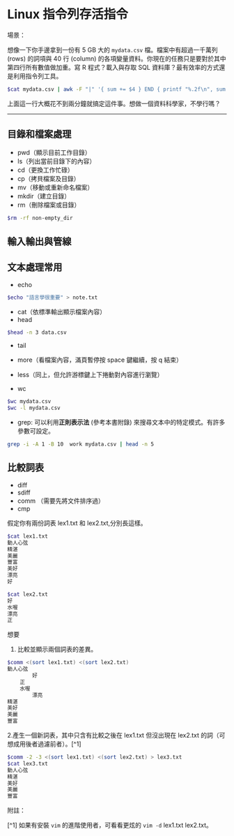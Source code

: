 # Linux 指令列存活指令

場景：

想像一下你手邊拿到一份有 5 GB 大的 `mydata.csv` 檔。檔案中有超過一千萬列 (rows) 的詞項與 40 行 (column) 的各項變量資料。你現在的任務只是要對於其中第四行所有數值做加重。寫 R 程式？載入與存取 SQL 資料庫？最有效率的方式還是利用指令列工具。

```bash
$cat mydata.csv | awk -F "|" '{ sum += $4 } END { printf "%.2f\n", sum }'
```
上面這一行大概花不到兩分鐘就搞定這件事。想做一個資料科學家，不學行嗎？


------
## 目錄和檔案處理
- pwd（顯示目前工作目錄）
- ls（列出當前目錄下的內容）
- cd（更換工作忙碌）
- cp（拷貝檔案及目錄）
- mv（移動或重新命名檔案）
- mkdir（建立目錄）
- rm（刪除檔案或目錄）

```bash
$rm -rf non-empty_dir
```

## 輸入輸出與管線



## 文本處理常用

- echo

```bash
$echo "語言學很重要" > note.txt
```
- cat（依標準輸出顯示檔案內容）
- head

```bash
$head -n 3 data.csv
```
- tail
- more（看檔案內容，滿頁暫停按 space 鍵繼續，按 q 結束）
- less（同上，但允許游標鍵上下捲動對內容進行瀏覽）

- wc

```bash
$wc mydata.csv
$wc -l mydata.csv
```
- grep: 可以利用**正則表示法** (參考本書附錄) 來搜尋文本中的特定模式。有許多參數可設定。

```bash
grep -i -A 1 -B 10  work mydata.csv | head -n 5
```


## 比較詞表

- diff
- sdiff
- comm （需要先將文件排序過）
- cmp

假定你有兩份詞表 lex1.txt 和 lex2.txt,分別長這樣。

```bash
$cat lex1.txt
動人心弦
精湛
美麗
豐富
美好
漂亮
好

$cat lex2.txt
好
水喔
漂亮
正

```

想要
1. 比較並顯示兩個詞表的差異。

```bash
$comm <(sort lex1.txt) <(sort lex2.txt)
動人心弦
		好
	正
	水喔
		漂亮
精湛
美好
美麗
豐富

```

2.產生一個新詞表，其中只含有比較之後在 lex1.txt 但沒出現在 lex2.txt 的詞（可想成用後者過濾前者）。[^1] 



```bash
$comm -2 -3 <(sort lex1.txt) <(sort lex2.txt) > lex3.txt
$cat lex3.txt
動人心弦
精湛
美好
美麗
豐富
```




附註：

[^1] 如果有安裝 `vim` 的進階使用者，可看看更炫的 `vim -d` lex1.txt lex2.txt。
